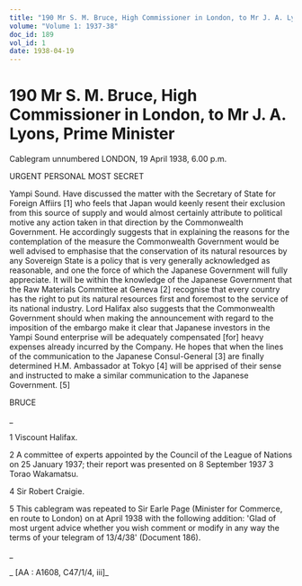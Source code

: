 ```yaml
---
title: "190 Mr S. M. Bruce, High Commissioner in London, to Mr J. A. Lyons, Prime Minister"
volume: "Volume 1: 1937-38"
doc_id: 189
vol_id: 1
date: 1938-04-19
---
```


# 190 Mr S. M. Bruce, High Commissioner in London, to Mr J. A. Lyons, Prime Minister

Cablegram unnumbered LONDON, 19 April 1938, 6.00 p.m.

URGENT PERSONAL MOST SECRET

Yampi Sound. Have discussed the matter with the Secretary of State for Foreign Affiirs [1] who feels that Japan would keenly resent their exclusion from this source of supply and would almost certainly attribute to political motive any action taken in that direction by the Commonwealth Government. He accordingly suggests that in explaining the reasons for the contemplation of the measure the Commonwealth Government would be well advised to emphasise that the conservation of its natural resources by any Sovereign State is a policy that is very generally acknowledged as reasonable, and one the force of which the Japanese Government will fully appreciate. It will be within the knowledge of the Japanese Government that the Raw Materials Committee at Geneva [2] recognise that every country has the right to put its natural resources first and foremost to the service of its national industry. Lord Halifax also suggests that the Commonwealth Government should when making the announcement with regard to the imposition of the embargo make it clear that Japanese investors in the Yampi Sound enterprise will be adequately compensated [for] heavy expenses already incurred by the Company. He hopes that when the lines of the communication to the Japanese Consul-General [3] are finally determined H.M. Ambassador at Tokyo [4] will be apprised of their sense and instructed to make a similar communication to the Japanese Government. [5]

BRUCE

_

1 Viscount Halifax.

2 A committee of experts appointed by the Council of the League of Nations on 25 January 1937; their report was presented on 8 September 1937 3 Torao Wakamatsu.

4 Sir Robert Craigie.

5 This cablegram was repeated to Sir Earle Page (Minister for Commerce, en route to London) on at April 1938 with the following addition: 'Glad of most urgent advice whether you wish comment or modify in any way the terms of your telegram of 13/4/38' (Document 186).

_

_ [AA : A1608, C47/1/4, iii]_
